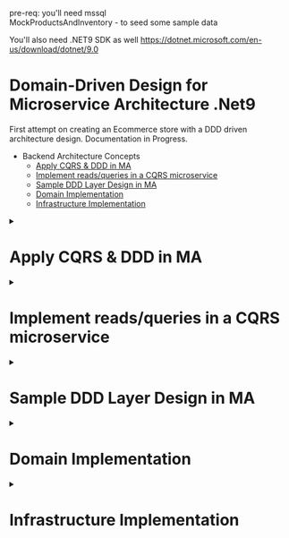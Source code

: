 pre-req: you'll need mssql\
MockProductsAndInventory - to seed some sample data

You'll also need .NET9 SDK as well
https://dotnet.microsoft.com/en-us/download/dotnet/9.0
#

# Domain-Driven Design for Microservice Architecture .Net9

First attempt on creating an Ecommerce store with a DDD driven architecture design. Documentation in Progress.

* Backend Architecture Concepts
    + [Apply CQRS & DDD in MA](#1)
    + [Implement reads/queries in a CQRS microservice](#2)
    + [Sample DDD Layer Design in MA](#3)
    + [Domain Implementation](#4)
    + [Infrastructure Implementation](#5)

<details>
<summary>
	<h1 id="1">Apply CQRS & DDD in MA</h1>
</summary>

[Applying simplified CQRS and DDD patterns in a microservice | Microsoft Docs](https://docs.microsoft.com/en-us/dotnet/architecture/microservices/microservice-ddd-cqrs-patterns/apply-simplified-microservice-cqrs-ddd-patterns)

- CQRS is an architectural pattern that separates the models for reading and writing data. [Command Query Separation (CQS)](https://martinfowler.com/bliki/CommandQuerySeparation.html)

The basic idea is that you can divide a system's operations into two sharply separated categories:

-   Queries. These queries return a result and do not change the state of the system, and they are free of side effects.
    
-   Commands. These commands change the state of a system.

![](https://docs.microsoft.com/en-us/dotnet/architecture/microservices/microservice-ddd-cqrs-patterns/media/apply-simplified-microservice-cqrs-ddd-patterns/simplified-cqrs-ddd-microservice.png)
</details>

<details>
<summary>
	<h1 id="2">Implement reads/queries in a CQRS microservice</h1>
</summary>

[Implementing reads/queries in a CQRS microservice | Microsoft Docs](https://docs.microsoft.com/en-us/dotnet/architecture/microservices/microservice-ddd-cqrs-patterns/cqrs-microservice-reads)

![](https://docs.microsoft.com/en-us/dotnet/architecture/microservices/microservice-ddd-cqrs-patterns/media/cqrs-microservice-reads/simple-approach-cqrs-queries.png)
</details>

<details>
<summary>
	<h1 id="3">Sample DDD Layer Design in MA</h1>
</summary>

![](https://docs.microsoft.com/en-us/dotnet/architecture/microservices/microservice-ddd-cqrs-patterns/media/ddd-oriented-microservice/domain-driven-design-microservice.png)
![](https://docs.microsoft.com/en-us/dotnet/architecture/microservices/microservice-ddd-cqrs-patterns/media/ddd-oriented-microservice/ddd-service-layer-dependencies.png)

[Designing a DDD-oriented microservice | Microsoft Docs](https://docs.microsoft.com/en-us/dotnet/architecture/microservices/microservice-ddd-cqrs-patterns/ddd-oriented-microservice)

### Application Layer

- Defines the jobs the software is supposed to do and directs the expressive domain objects to work out problems
- Layer is kept thin, does not contain business rules or knowledge, but only coordinates tasks and delegates work to collaborations of domain objects in the next layer down

### Domain Layer
- Responsible for representing concepts of the business, information about the business situation, and business rules. State that reflects the business situation is controlled and used here, even though the technical details of storing it are delegated to the infrastructure.

### Infrastructure Layer
- The infrastructure layer is how the data that is initially held in domain entities (in memory) is persisted in databases or another persistent store. An example is using Entity Framework Core code to implement the Repository pattern classes that use a DBContext to persist data in a relational database.
</details>

<details>
<summary>
	<h1 id="4">Domain Implementation</h1>
</summary>

[Implementing a microservice domain model with .NET | Microsoft Docs](https://docs.microsoft.com/en-us/dotnet/architecture/microservices/microservice-ddd-cqrs-patterns/net-core-microservice-domain-model)

- DDD talks about problems as domains. It describes independent problem areas as Bounded Contexts (each Bounded Context correlates to a microservice) 

- DDD approaches should be applied only if you are implementing complex microservices with significant business rules. Simpler responsibilities, like a CRUD service, can be managed with simpler approaches

![](https://docs.microsoft.com/en-us/dotnet/architecture/microservices/microservice-ddd-cqrs-patterns/media/net-core-microservice-domain-model/ordering-microservice-container.png)

### Structure aggregates in a custom .NET Standard library

- An aggregate refers to a cluster of domain objects grouped together to match transactional consistency

- Transactional consistency means that an aggregate is guaranteed to be consistent and up to date at the end of a business action

![](https://docs.microsoft.com/en-us/dotnet/architecture/microservices/microservice-ddd-cqrs-patterns/media/net-core-microservice-domain-model/vs-solution-explorer-order-aggregate.png)
</details>

<details>
<summary>
	<h1 id="5">Infrastructure Implementation</h1>
	</summary>

- Data persistence components provide access to the data hosted within the boundaries of a microservice
- Repositories are classes or components that encapsulate the logic required to access data sources
- For each aggregate or aggregate root, you should create one repository class. In a microservice based on Domain-Driven Design (DDD) patterns, the only channel you should use to update the database should be the repositories. This is because they have a one-to-one relationship with the aggregate root, which controls the aggregate's invariants and transactional consistency
- Repository allows you to populate data in memory that comes from the database in the form of the domain entities. Once the entities are in memory, they can be changed and then persisted back to the database through transactions.

![](https://docs.microsoft.com/en-us/dotnet/architecture/microservices/microservice-ddd-cqrs-patterns/media/infrastructure-persistence-layer-design/repository-aggregate-database-table-relationships.png)
</details>
